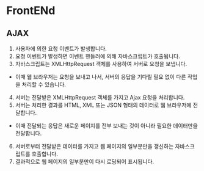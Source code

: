 # FrontENd

## AJAX

1. 사용자에 의한 요청 이벤트가 발생합니다.
2. 요청 이벤트가 발생하면 이벤트 핸들러에 의해 자바스크립트가 호출됩니다.
3. 자바스크립트는 XMLHttpRequest 객체를 사용하여 서버로 요청을 보냅니다.

- 이때 웹 브라우저는 요청을 보내고 나서, 서버의 응답을 기다릴 필요 없이 다른 작업을 처리할 수 있습니다.

4. 서버는 전달받은 XMLHttpRequest 객체를 가지고 Ajax 요청을 처리합니다.
5. 서버는 처리한 결과를 HTML, XML 또는 JSON 형태의 데이터로 웹 브라우저에 전달합니다.

- 이때 전달되는 응답은 새로운 페이지를 전부 보내는 것이 아니라 필요한 데이터만을 전달합니다.

6. 서버로부터 전달받은 데이터를 가지고 웹 페이지의 일부분만을 갱신하는 자바스크립트를 호출합니다.
7. 결과적으로 웹 페이지의 일부분만이 다시 로딩되어 표시됩니다.
